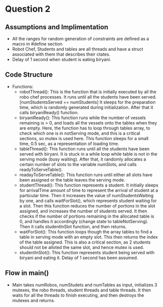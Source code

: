 # Question 2

## Assumptions and Implimentation

- All the ranges for random generation of constraints are defined as a macro in #define section
- Robot Chef, Students and tables are all threads and have a struct associated with them that describes their ctates.
- Delay of 1 second when student is eating biryani.

## Code Structure

- Functions:
  - robotThread(): This is the function that is initially executed by all the robo chef processes. It runs until all the students have been served. [numStudentsServed == numStudents] It sleeps for the preparation time, which is randomly generated during initialization. After that it calls biryaniReady() function.
  - biryaniReady(): This function runs while the number of vessels remaining is > 0, and loads all the vessels onto the tables when they are empty. Here, the function has to loop through tables array, to check which one is in notServing mode, and this is a critical sections, so mutex is used here. This function sleeps for a small time, 0.5 sec, as a representation of loading time.
  - tableThread(): This function runs until all the students have been served with biryani. It is stuck in a while loop while table is not in the serving mode (busy waiting). After that, it randomly allocates a certain number of slots to the variable numSlots, and calls readyToServeTable().
  - readayToServeTable(): This function runs until either all slots have been assigned or the table leaves the serving mode.
  - studentThread(): This function represents a student. It initially sleeps for arrivalTime amount of time to represent the arrival of student at a particular time. Then it increases the value of numStudentsWaiting by one, and calls waitForSlot(), which represents student waiting for a slot. Then this function reduces the number of portions in the slot assigned, and increases the number of students served. It then checks if the number of portions remaining in the allocated table is 0, and handles it accordingly (change state to tableNotServing). Then it calls studentInSlot function, and then returns.
  - waitForSlot(): This function loops though the array tables to find a table in serving mode with an empty slot. This then returns the index of the table assigned. This is also a critical section, as 2 students should not be alloted the same slot, and hence mutex is used.
  - studentInSlot(): This function represents student being served with biryani and eating it. Delay of 1 second has been assumed.

## Flow in main()

- Main takes numRobos, numStudets and numTables as input, initializes 3 mutexes, the robo threads, student threads and table threads. It then waits for all the threads to finish executing, and then destroys the mutexes and returns.
